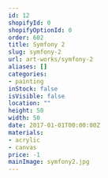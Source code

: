 ```yaml
---
id: 12
shopifyId: 0
shopifyOptionId: 0
order: 602
title: Symfony 2
slug: symfony-2
url: art-works/symfony-2
aliases: []
categories:
- painting
inStock: false
isVisible: false
location: ""
height: 50
width: 50
date: 2017-01-01T00:00:00Z
materials:
- acrylic
- canvas
price: -1
mainImage: symfony2.jpg
---
```


